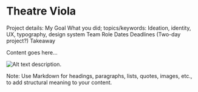 # Theatre Viola

<!-- Overview, problem, solution, etc. -->
Project details:
My Goal
What you did; topics/keywords: Ideation, identity, UX, typography, design system
Team
Role
Dates
Deadlines (Two-day project?)
Takeaway

Content goes here…

![Alt text description.](images/filename.png)

Note: Use Markdown for headings, paragraphs, lists, quotes, images, etc., to add structural meaning to your content.
